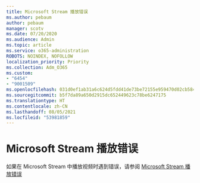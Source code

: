 ```yaml
---
title: Microsoft Stream 播放错误
ms.author: pebaum
author: pebaum
manager: scotv
ms.date: 07/20/2020
ms.audience: Admin
ms.topic: article
ms.service: o365-administration
ROBOTS: NOINDEX, NOFOLLOW
localization_priority: Priority
ms.collection: Adm_O365
ms.custom:
- "6454"
- "9001509"
ms.openlocfilehash: 031d0ef1ab31a6c624d5fdd41de73be72155e959470d02cb5842266576e1223f
ms.sourcegitcommit: b5f7da89a650d2915dc652449623c78be6247175
ms.translationtype: HT
ms.contentlocale: zh-CN
ms.lasthandoff: 08/05/2021
ms.locfileid: "53981859"
---
```

# <a name="microsoft-stream-playback-errors"></a>Microsoft Stream 播放错误

如果在 Microsoft Stream 中播放视频时遇到错误，请参阅 [Microsoft Stream 播放错误](https://docs.microsoft.com/stream/portal-understanding-playback-errors)